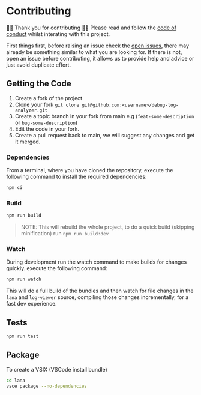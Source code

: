# Contributing

🎉🥳 Thank you for contributing 🥳🎉
Please read and follow the [code of conduct](./CODE_OF_CONTDUCT) whilst interating with this project.

First things first, before raising an issue check the [open issues](https://github.com/financialforcedev/debug-log-analyzer/issues), there may already be something similar to what you are looking for.
If there is not, open an issue before contributing, it allows us to provide help and advice or just avoid duplicate effort.

## Getting the Code

1. Create a fork of the project
2. Clone your fork `git clone git@github.com:<username>/debug-log-analyzer.git`
3. Create a topic branch in your fork from main e.g (`feat-some-description` or `bug-some-description`)
4. Edit the code in your fork.
5. Create a pull request back to main, we will suggest any changes and get it merged.

### Dependencies

From a terminal, where you have cloned the repository, execute the following command to install the required dependencies:

```zsh
npm ci
```

### Build

```zsh
npm run build
```

> NOTE: This will rebuild the whole project, to do a quick build (skipping minification) run `npm run build:dev`

### Watch

During development run the watch command to make builds for changes quickly. execute the following command:

```zsh
npm run watch
```

This will do a full build of the bundles and then watch for file changes in the `lana` and `log-viewer` source, compiling those changes incrementally, for a fast dev experience.

## Tests

```zsh
npm run test
```

## Package

To create a VSIX (VSCode install bundle)

```zsh
cd lana
vsce package --no-dependencies
```

